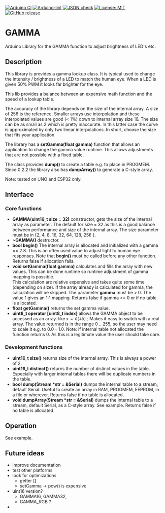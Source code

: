 
[![Arduino CI](https://github.com/RobTillaart/GAMMA/workflows/Arduino%20CI/badge.svg)](https://github.com/marketplace/actions/arduino_ci)
[![Arduino-lint](https://github.com/RobTillaart/GAMMA/actions/workflows/arduino-lint.yml/badge.svg)](https://github.com/RobTillaart/GAMMA/actions/workflows/arduino-lint.yml)
[![JSON check](https://github.com/RobTillaart/GAMMA/actions/workflows/jsoncheck.yml/badge.svg)](https://github.com/RobTillaart/GAMMA/actions/workflows/jsoncheck.yml)
[![License: MIT](https://img.shields.io/badge/license-MIT-green.svg)](https://github.com/RobTillaart/GAMMA/blob/master/LICENSE)
[![GitHub release](https://img.shields.io/github/release/RobTillaart/GAMMA.svg?maxAge=3600)](https://github.com/RobTillaart/GAMMA/releases)


# GAMMA

Arduino Library for the GAMMA function to adjust brightness of LED's etc.


## Description

This library is provides a gamma lookup class. It is typical used to 
change the intensity / brightness of a LED to match the human eye.
When a LED is given 50% PWM it looks far brighter for the eye.

This lib provides a balance between an expensive math function and the speed
of a lookup table. 

The accuracy of the library depends on the size of the internal array.
A size of 256 is the reference. Smaller arrays use interpolation and 
these interpolated values are good (< 1%) down to internal array size 16. 
The size can be as small as 2 which is pretty inaccurate.
In this latter case the curve is approximated by only two linear interpolations.
In short, choose the size that fits your application.

The library has a **setGamma(float gamma)** function that allows an application 
to change the gamma value runtime. 
This allows adjustments that are not possible with a fixed table.

The class provides **dump()** to create a table e.g. to place in PROGMEM. 
Since 0.2.2 the library also has **dumpArray()** to generate a C-style array.

Note: tested on UNO and ESP32 only.


## Interface

### Core functions

- **GAMMA(uint16_t size = 32)** constructor, gets the size of the internal
array as parameter. The default for size = 32 as this is a good balance between performance
and size of the internal array. 
The size parameter must be in {2, 4, 8, 16, 32, 64, 128, 256 }.
- **~GAMMA()** destructor.
- **bool begin()** The internal array is allocated and initialized with a gamma == 2.8.
This is an often used value to adjust light to human eye responses.
Note that **begin()** must be called before any other function.
Returns false if allocation fails.
- **void setGamma(float gamma)** calculates and fills the array with new values.
This can be done runtime so runtime adjustment of gamma mapping is possible.  
This calculation are relative expensive and takes quite some time (depending on size).
If the array already is calculated for gamma, the calculation will be skipped.
The parameter **gamma** must be > 0. The value 1 gives an 1:1 mapping.
Returns false if gamma <= 0 or if no table is allocated.
- **float getGamma()** returns the set gamma value.
- **uint8_t operator \[uint8_t index\]** allows the GAMMA object to be accessed as an array.
like ```x = G[40];``` Makes it easy to switch with a real array. 
The value returned is in the range 0 .. 255, so the user may need to scale it e.g. to 0.0 - 1.0.
Note: if internal table not allocated the function returns 0. 
As this is a legitimate value the user should take care.


### Development functions

- **uint16_t size()** returns size of the internal array.
This is always a power of 2.
- **uint16_t distinct()** returns the number of distinct values in the table. 
Especially with larger internal tables there will be duplicate numbers in the table.
- **bool dump(Stream \*str = &Serial)** dumps the internal table to a stream, default Serial. 
Useful to create an array in RAM, PROGMEM, EEPROM, in a file or wherever.
Returns false if no table is allocated.
- **void dumpArray(Stream \*str = &Serial)** dumps the internal table to a stream, default Serial, as a C-style array. See example.
Returns false if no table is allocated.


## Operation

See example.


## Future ideas

- improve documentation
- test other platforms
- look for optimizations
  - getter \[\]
  - setGamma -> pow() is expensive
- uint16 version?
  - GAMMA16, GAMMA32, 
  - GAMMA_RGB ?
- 

